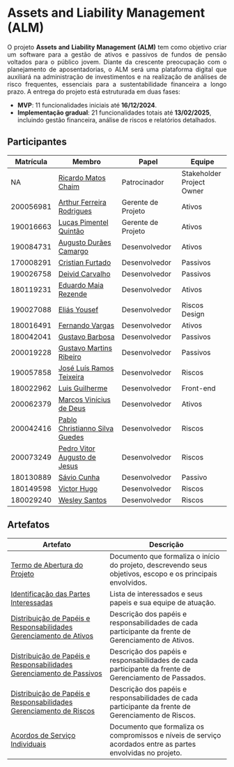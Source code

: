 # Assets and Liability Management (ALM)

<p align="justify">
    O projeto <strong>Assets and Liability Management (ALM)</strong> tem como objetivo criar um software para a gestão de ativos e passivos de fundos de pensão voltados para o público jovem. Diante da crescente preocupação com o planejamento de aposentadorias, o ALM será uma plataforma digital que auxiliará na administração de investimentos e na realização de análises de risco frequentes, essenciais para a sustentabilidade financeira a longo prazo. 
    A entrega do projeto está estruturada em duas fases: 
    <ul>
        <li><strong>MVP</strong>: 11 funcionalidades iniciais até <strong>16/12/2024</strong>.</li>
        <li><strong>Implementação gradual</strong>: 21 funcionalidades totais até <strong>13/02/2025</strong>, incluindo gestão financeira, análise de riscos e relatórios detalhados.</li>
    </ul>
</p>


## Participantes

| Matrícula | Membro                                 | Papel              | Equipe                         |
| --------- | -------------------------------------- | ------------------ | ------------------------------ |
| NA        | [Ricardo Matos Chaim][rmc]             | Patrocinador       | Stakeholder <br> Project Owner |
| 200056981 | [Arthur Ferreira Rodrigues][afr]       | Gerente de Projeto | Ativos                         |
| 190016663 | [Lucas Pimentel Quintão][lpq]          | Gerente de Projeto | Ativos                         |
| 190084731 | [Augusto Durães Camargo][adc]          | Desenvolvedor      | Ativos                         |
| 170008291 | [Cristian Furtado][cf]                 | Desenvolvedor      | Passivos                       |
| 190026758 | [Deivid Carvalho][dc]                  | Desenvolvedor      | Passivos                       |
| 180119231 | [Eduardo Maia Rezende][emr]            | Desenvolvedor      | Ativos                         |
| 190027088 | [Eliás Yousef][ey]                     | Desenvolvedor      | Riscos <br> Design             |
| 180016491 | [Fernando Vargas][fv]                  | Desenvolvedor      | Ativos                         |
| 180042041 | [Gustavo Barbosa][gb]                  | Desenvolvedor      | Passivos                       |
| 200019228 | [Gustavo Martins Ribeiro][gmr]         | Desenvolvedor      | Passivos                       |
| 190057858 | [José Luís Ramos Teixeira][jlrt]       | Desenvolvedor      | Riscos                         |
| 180022962 | [Luis Guilherme][lg]                   | Desenvolvedor      | Front-end                      |
| 200062379 | [Marcos Vinícius de Deus][mvd]         | Desenvolvedor      | Ativos                         |
| 200042416 | [Pablo Christianno Silva Guedes][pcsg] | Desenvolvedor      | Riscos                         |
| 200073249 | [Pedro Vitor Augusto de Jesus][pvaj]   | Desenvolvedor      | Riscos                         |
| 180130889 | [Sávio Cunha][sc]                      | Desenvolvedor      | Passivo                        |
| 180149598 | [Victor Hugo][vh]                      | Desenvolvedor      | Riscos                         |
| 180029240 | [Wesley Santos][ws]                    | Desenvolvedor      | Riscos                         |
  
## Artefatos

| Artefato                                                                                                           | Descrição                                                                                                    |
| ------------------------------------------------------------------------------------------------------------------ | ------------------------------------------------------------------------------------------------------------ |
| [Termo de Abertura do Projeto](./docs/artefatos/tap.md)                                                            | Documento que formaliza o início do projeto, descrevendo seus objetivos, escopo e os principais envolvidos.  |
| [Identificação das Partes Interessadas](#participantes)                                                            | Lista de interessados e seus papeis e sua equipe de atuação.                                                 |
| [Distribuição de Papéis e Responsabilidades Gerenciamento de Ativos](./docs/artefatos/acordo-equipe_ativos.md)     | Descrição dos papéis e responsabilidades de cada participante da frente de Gerenciamento de Ativos.          |
| [Distribuição de Papéis e Responsabilidades Gerenciamento de Passivos](./docs/artefatos/acordo-equipe_passivos.md) | Descrição dos papéis e responsabilidades de cada participante da frente de Gerenciamento de Passados.        |
| [Distribuição de Papéis e Responsabilidades Gerenciamento de Riscos](./docs/artefatos/acordo-equipe_riscos.md)     | Descrição dos papéis e responsabilidades de cada participante da frente de Gerenciamento de Riscos.          |
| [Acordos de Serviço Individuais](./docs/acordo-servico-individual/acordos-servico.md)                              | Documento que formaliza os compromissos e níveis de serviço acordados entre as partes envolvidas no projeto. |

[rmc]: http://lattes.cnpq.br/0716559775355685  
[afr]: https://github.com/ArthurFerreiraRodrigues
[lpq]: https://github.com/LucasPimentel123
[adc]: https://github.com/augustocrmg
[cf]: https://github.com/csafurtado
[dc]: https://github.com/deivid-a1
[emr]: https://github.com/eduardomr
[ey]: https://github.com/eliasyousef00
[fv]: https://github.com/SFernandoS
[gb]: https://github.com/brbsg
[gmr]: https://github.com/gustavomartins-github
[jlrt]: https://github.com/joseluis-rt
[lg]: https://github.com/luisgaboardi
[mvd]: https://github.com/Marcos574
[pcsg]: https://github.com/PabloChristianno
[pvaj]: https://github.com/Peedrooo
[rb]: https://github.com/RenatoBrittoAraujo
[sc]: https://github.com/savioc2
[vh]: https://github.com/8ifq3
[ws]: https://github.com/wesleysantos00